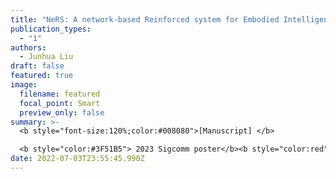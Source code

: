 ```yaml
---
title: "NeRS: A network-based Reinforced system for Embodied Intelligence"
publication_types:
  - "1"
authors:
  - Junhua Liu
draft: false
featured: true
image:
  filename: featured
  focal_point: Smart
  preview_only: false
summary: >-
  <b style="font-size:120%;color:#008080">[Manuscript] </b> 

  <b style="color:#3F51B5"> 2023 Sigcomm poster</b><b style="color:red"> (CCF-A)</b>
date: 2022-07-03T23:55:45.990Z
---
```

